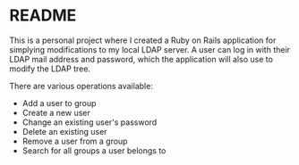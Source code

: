 # README

This is a personal project where I created a Ruby on Rails application for simplying modifications to my local LDAP server.
A user can log in with their LDAP mail address and password, which the application will also use to modify the LDAP tree.

There are various operations available:
- Add a user to group
- Create a new user
- Change an existing user's password
- Delete an existing user
- Remove a user from a group
- Search for all groups a user belongs to
